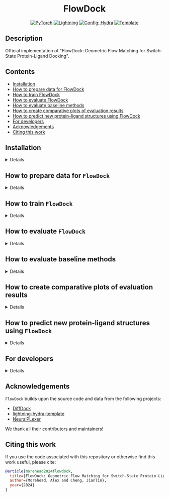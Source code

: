 <div align="center">

# FlowDock

<a href="https://pytorch.org/get-started/locally/"><img alt="PyTorch" src="https://img.shields.io/badge/PyTorch-ee4c2c?logo=pytorch&logoColor=white"></a>
<a href="https://pytorchlightning.ai/"><img alt="Lightning" src="https://img.shields.io/badge/-Lightning-792ee5?logo=pytorchlightning&logoColor=white"></a>
<a href="https://hydra.cc/"><img alt="Config: Hydra" src="https://img.shields.io/badge/Config-Hydra-89b8cd"></a>
<a href="https://github.com/ashleve/lightning-hydra-template"><img alt="Template" src="https://img.shields.io/badge/-Lightning--Hydra--Template-017F2F?style=flat&logo=github&labelColor=gray"></a><br>

<!-- [![Paper](http://img.shields.io/badge/paper-arxiv.1001.2234-B31B1B.svg)](https://www.nature.com/articles/nature14539) -->

<!-- [![Conference](http://img.shields.io/badge/AnyConference-year-4b44ce.svg)](https://papers.nips.cc/paper/2020) -->

</div>

## Description

Official implementation of "FlowDock: Geometric Flow Matching for Switch-State Protein-Ligand Docking".

## Contents

- [Installation](#installation)
- [How to prepare data for FlowDock](#how-to-prepare-data-for-flowdock)
- [How to train FlowDock](#how-to-train-flowdock)
- [How to evaluate FlowDock](#how-to-evaluate-flowdock)
- [How to evaluate baseline methods](#how-to-evaluate-baseline-methods)
- [How to create comparative plots of evaluation results](#how-to-create-comparative-plots-of-evaluation-results)
- [How to predict new protein-ligand structures using FlowDock](#how-to-predict-new-protein-ligand-complex-structures-using-flowdock)
- [For developers](#for-developers)
- [Acknowledgements](#acknowledgements)
- [Citing this work](#citing-this-work)

## Installation

<details>

Install Mamba

```bash
wget "https://github.com/conda-forge/miniforge/releases/latest/download/Mambaforge-$(uname)-$(uname -m).sh"
bash Mambaforge-$(uname)-$(uname -m).sh  # accept all terms and install to the default location
rm Mambaforge-$(uname)-$(uname -m).sh  # (optionally) remove installer after using it
source ~/.bashrc  # alternatively, one can restart their shell session to achieve the same result
```

Install dependencies

```bash
# clone project
git clone https://github.com/BioinfoMachineLearning/FlowDock
cd FlowDock

# create conda environments
# - FlowDock environment
mamba env create -f environments/flowdock_environment.yaml
conda activate FlowDock  # NOTE: one still needs to use `conda` to (de)activate environments
pip3 install -e . # install local project as package
# - (baseline) DiffDock environment
mamba env create -f environments/diffdock_environment.yaml --prefix forks/DiffDock/DiffDock/
conda activate forks/DiffDock/DiffDock/  # NOTE: one still needs to use `conda` to (de)activate environments
# - (baseline) NeuralPLexer environment
mamba env create -f environments/neuralplexer_environment.yaml --prefix forks/NeuralPLexer/NeuralPLexer/
conda activate forks/NeuralPLexer/NeuralPLexer/  # NOTE: one still needs to use `conda` to (de)activate environments
cd forks/NeuralPLexer/ && pip3 install -e . && cd ../../
```

Download checkpoints

```bash
# pretrained NeuralPLexer weights
cd checkpoints/
wget https://zenodo.org/records/10373581/files/neuralplexermodels_downstream_datasets_predictions.zip
unzip neuralplexermodels_downstream_datasets_predictions.zip
rm neuralplexermodels_downstream_datasets_predictions.zip
cd ../
```

</details>

## How to prepare data for `FlowDock`

<details>

Download data

```bash
# fetch preprocessed PDBBind, Binding MOAD & DockGen, as well as van der Mers (vdM) datasets
cd data/

wget https://zenodo.org/record/6408497/files/PDBBind.zip
wget https://zenodo.org/records/10656052/files/BindingMOAD_2020_processed.tar
wget https://zenodo.org/records/10656052/files/DockGen.tar
wget https://files.ipd.uw.edu/pub/training_sets/pdb_2021aug02.tar.gz

unzip PDBBind.zip
tar -xf BindingMOAD_2020_processed.tar
tar -xf DockGen.tar
tar -xzf pdb_2021aug02.tar.gz

rm PDBBind.zip BindingMOAD_2020_processed.tar DockGen.tar pdb_2021aug02.tar.gz

mkdir pdbbind/ moad/ pdbsidechain/
mv PDBBind_processed/ pdbbind/
mv BindingMOAD_2020_processed/ moad/
mv pdb_2021aug02/ pdbsidechain/

cd ../
```

### Generating ESM2 embeddings for each protein

To generate the ESM2 embeddings for the protein inputs,
first create all the corresponding FASTA files for each protein sequence

```bash
python multicom_ligand/data/components/esm_embedding_preparation.py --dataset pdbbind --data_dir data/pdbbind/PDBBind_processed/ --out_file data/pdbbind/pdbbind_sequences.fasta
python multicom_ligand/data/components/esm_embedding_preparation.py --dataset moad --data_dir data/moad/BindingMOAD_2020_processed/pdb_protein/ --out_file data/moad/moad_sequences.fasta
python multicom_ligand/data/components/esm_embedding_preparation.py --dataset dockgen --data_dir data/DockGen/processed_files/ --out_file data/DockGen/dockgen_sequences.fasta
python multicom_ligand/data/components/esm_embedding_preparation.py --dataset pdbsidechain --data_dir data/pdbsidechain/pdb_2021aug02/pdb/ --out_file data/pdbsidechain/pdbsidechain_sequences.fasta
```

Then, generate all ESM2 embeddings in batch using the ESM repository's helper script

```bash
python multicom_ligand/data/components/esm_embedding_extraction.py esm2_t33_650M_UR50D data/pdbbind/pdbbind_sequences.fasta data/pdbbind/embeddings_output --repr_layers 33 --include per_tok --truncation_seq_length 4096 --cuda_device_index 0
python multicom_ligand/data/components/esm_embedding_extraction.py esm2_t33_650M_UR50D data/moad/moad_sequences.fasta data/moad/embeddings_output --repr_layers 33 --include per_tok --truncation_seq_length 4096 --cuda_device_index 0
python multicom_ligand/data/components/esm_embedding_extraction.py esm2_t33_650M_UR50D data/DockGen/dockgen_sequences.fasta data/DockGen/embeddings_output --repr_layers 33 --include per_tok --truncation_seq_length 4096 --cuda_device_index 0
python multicom_ligand/data/components/esm_embedding_extraction.py esm2_t33_650M_UR50D data/pdbsidechain/pdbsidechain_sequences.fasta data/pdbsidechain/embeddings_output --repr_layers 33 --include per_tok --truncation_seq_length 4096 --cuda_device_index 0
```

### Predicting apo protein structures using ESMFold

To generate the apo version of each protein structure,
first create ESMFold-ready versions of the combined FASTA files
prepared above by the script `esm_embedding_preparation.py`
for the PDBBind, Binding MOAD, DockGen, and PDBSidechain datasets, respectively

```bash
python multicom_ligand/data/components/esmfold_sequence_preparation.py dataset=pdbbind
python multicom_ligand/data/components/esmfold_sequence_preparation.py dataset=moad
python multicom_ligand/data/components/esmfold_sequence_preparation.py dataset=dockgen
python multicom_ligand/data/components/esmfold_sequence_preparation.py dataset=pdbsidechain
```

Then, predict each apo protein structure using ESMFold's batch
inference script

```bash
# Note: Having a CUDA-enabled device available when running this script is highly recommended
python multicom_ligand/data/components/esmfold_batch_structure_prediction.py -i data/pdbbind/pdbbind_esmfold_sequences.fasta -o data/pdbbind/pdbbind_esmfold_structures --cuda-device-index 0 --skip-existing
python multicom_ligand/data/components/esmfold_batch_structure_prediction.py -i data/moad/moad_esmfold_sequences.fasta -o data/moad/moad_esmfold_structures --cuda-device-index 0 --skip-existing
python multicom_ligand/data/components/esmfold_batch_structure_prediction.py -i data/DockGen/dockgen_esmfold_sequences.fasta -o data/DockGen/dockgen_esmfold_structures --cuda-device-index 0 --skip-existing
python multicom_ligand/data/components/esmfold_batch_structure_prediction.py -i data/pdbsidechain/pdbsidechain_esmfold_sequences.fasta -o data/pdbsidechain/pdbsidechain_esmfold_structures --cuda-device-index 0 --skip-existing
```

Align each apo protein structure to its corresponding
holo protein structure counterpart in PDBBind, Binding MOAD, and PDBSidechain,
taking ligand conformations into account during each alignment

```bash
python multicom_ligand/data/components/esmfold_apo_to_holo_alignment.py dataset=pdbbind num_workers=1
python multicom_ligand/data/components/esmfold_apo_to_holo_alignment.py dataset=moad num_workers=1
python multicom_ligand/data/components/esmfold_apo_to_holo_alignment.py dataset=dockgen num_workers=1
python multicom_ligand/data/components/esmfold_apo_to_holo_alignment.py dataset=pdbsidechain num_workers=1
```

Lastly, assess the apo-to-holo alignments in terms of statistics and structural metrics
to enable runtime-dynamic dataset filtering using such information

```bash
python multicom_ligand/data/components/esmfold_apo_to_holo_assessment.py dataset=pdbbind usalign_exec_path=$MY_USALIGN_EXEC_PATH
python multicom_ligand/data/components/esmfold_apo_to_holo_assessment.py dataset=moad usalign_exec_path=$MY_USALIGN_EXEC_PATH
python multicom_ligand/data/components/esmfold_apo_to_holo_assessment.py dataset=dockgen usalign_exec_path=$MY_USALIGN_EXEC_PATH
python multicom_ligand/data/components/esmfold_apo_to_holo_assessment.py dataset=pdbsidechain usalign_exec_path=$MY_USALIGN_EXEC_PATH
```

</details>

## How to train `FlowDock`

<details>

Train model with default configuration

```bash
# train on CPU
python src/train.py trainer=cpu

# train on GPU
python src/train.py trainer=gpu
```

Train model with chosen experiment configuration from [configs/experiment/](configs/experiment/)

```bash
python src/train.py experiment=experiment_name.yaml
```

For example, reproduce `FlowDock`'s model training run

```bash
python src/train.py experiment=flowdock_fm
```

**Note:** You can override any parameter from command line like this

```bash
python src/train.py trainer.max_epochs=20 data.data_cfg.batch_size=8
```

</details>

## How to evaluate `FlowDock`

<details>

For example, reproduce `FlowDock`'s evaluation results for structure prediction using the PDBBind and DockGen datasets, respectively

```bash
python3 multicom_ligand/data/baselines/flowdock_input_preparation.py dataset=pdbbind
python3 multicom_ligand/data/baselines/flowdock_input_preparation.py dataset=moad

python3 multicom_ligand/models/baselines/flowdock_inference.py dataset=pdbbind chunk_size=4 repeat_index=1
...
python3 multicom_ligand/models/baselines/flowdock_inference.py dataset=moad chunk_size=4 repeat_index=1
...

python3 multicom_ligand/analysis/complex_alignment.py method=flowdock dataset=pdbbind repeat_index=1
...
python3 multicom_ligand/analysis/complex_alignment.py method=flowdock dataset=moad repeat_index=1
...

python3 multicom_ligand/analysis/inference_analysis.py method=flowdock dataset=pdbbind repeat_index=1
...
python3 multicom_ligand/analysis/inference_analysis.py method=flowdock dataset=moad repeat_index=1
...
```

Or reproduce `FlowDock`'s evaluation results for binding affinity prediction using the PDBBind dataset

```bash
python src/eval.py data.test_datasets=[pdbbind] ckpt_path=checkpoints/esmfold_prior_paper_weights.ckpt trainer=gpu
... # re-run two more times to gather triplicate results
```

</details>

## How to evaluate baseline methods

<details>

For example, reproduce `DiffDock-L`'s evaluation results for structure prediction using the PDBBind and DockGen datasets, respectively

```bash
python3 multicom_ligand/data/baselines/diffdock_input_preparation.py dataset=pdbbind
python3 multicom_ligand/data/baselines/diffdock_input_preparation.py dataset=moad

python3 multicom_ligand/models/baselines/diffdock_inference.py dataset=pdbbind repeat_index=1
...
python3 multicom_ligand/models/baselines/diffdock_inference.py dataset=moad repeat_index=1
...

python3 multicom_ligand/analysis/inference_analysis.py method=diffdock dataset=pdbbind repeat_index=1
...
python3 multicom_ligand/analysis/inference_analysis.py method=diffdock dataset=moad repeat_index=1
...
```

Or reproduce `NeuralPLexer`'s evaluation results for structure prediction using the PDBBind and DockGen datasets, respectively

```bash
python3 multicom_ligand/data/baselines/neuralplexer_input_preparation.py dataset=pdbbind
python3 multicom_ligand/data/baselines/neuralplexer_input_preparation.py dataset=moad

python3 multicom_ligand/models/baselines/neuralplexer_inference.py dataset=pdbbind chunk_size=4 repeat_index=1
...
python3 multicom_ligand/models/baselines/neuralplexer_inference.py dataset=moad chunk_size=4 repeat_index=1
...

python3 multicom_ligand/analysis/complex_alignment.py method=neuralplexer dataset=pdbbind repeat_index=1
...
python3 multicom_ligand/analysis/complex_alignment.py method=neuralplexer dataset=moad repeat_index=1
...

python3 multicom_ligand/analysis/inference_analysis.py method=neuralplexer dataset=pdbbind repeat_index=1
...
python3 multicom_ligand/analysis/inference_analysis.py method=neuralplexer dataset=moad repeat_index=1
...
```

</details>

## How to create comparative plots of evaluation results

<details>

```bash
jupyter notebook notebooks/pdbbind_moad_inference_results_plotting.ipynb
```

</details>

## How to predict new protein-ligand structures using `FlowDock`

<details>

For example, generate new protein-ligand complexes for pairs of protein sequences and (multi-)ligand SMILES strings such as those of the CASP15 target `T1152`

```bash
python src/sample.py checkpoints/esmfold_prior_paper_weights.ckpt model.cfg.prior_type=esmfold sampling_task=batched_structure_sampling input_receptor='MYTVKPGDTMWKIAVKYQIGISEIIAANPQIKNPNLIYPGQKINIP|MYTVKPGDTMWKIAVKYQIGISEIIAANPQIKNPNLIYPGQKINIP|MYTVKPGDTMWKIAVKYQIGISEIIAANPQIKNPNLIYPGQKINIPN' input_ligand='CC(=O)NC1C(O)OC(CO)C(OC2OC(CO)C(OC3OC(CO)C(O)C(O)C3NC(C)=O)C(O)C2NC(C)=O)C1O' input_template=data/test_cases/predicted_structures/T1152.pdb sample_id='T1152' out_path='./T1152_sampled_structures/' n_samples=40 chunk_size=10 num_steps=40 sampler=VDODE sampler_eta=1.0 start_time='1.0' use_template=true separate_pdb=true visualize_sample_trajectories=true auxiliary_estimation_only=false esmfold_chunk_size=null trainer=gpu
```

If you do not already have a template protein structure available for your target of interest, set `input_template=null` to instead have the sampling script predict the ESMFold structure of your provided `input_protein` sequence before running the sampling pipeline. For more information regarding the input arguments available for sampling, please refer to the config at `configs/sample.yaml`.

</details>

## For developers

<details>

Set up `pre-commit` (one time only) for automatic code linting and formatting upon each `git commit`

```bash
pre-commit install
```

Manually reformat all files in the project, as desired

```bash
pre-commit run -a
```

Update dependencies in a `*_environment.yml` file

```bash
mamba env export > env.yaml # e.g., run this after installing new dependencies locally
diff environments/flowdock_environment.yaml env.yaml # note the differences and copy accepted changes back into e.g., `environments/flowdock_environment.yaml`
rm env.yaml # clean up temporary environment file
```

</details>

## Acknowledgements

`FlowDock` builds upon the source code and data from the following projects:

- [DiffDock](https://github.com/gcorso/DiffDock)
- [lightning-hydra-template](https://github.com/ashleve/lightning-hydra-template)
- [NeuralPLexer](https://github.com/zrqiao/NeuralPLexer)

We thank all their contributors and maintainers!

## Citing this work

If you use the code associated with this repository or otherwise find this work useful, please cite:

```bibtex
@article{morehead2024flowdock,
  title={FlowDock: Geometric Flow Matching for Switch-State Protein-Ligand Docking},
  author={Morehead, Alex and Cheng, Jianlin},
  year={2024}
}
```
